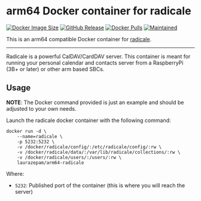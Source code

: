 # arm64 Docker container for radicale
[![Docker Image Size](https://img.shields.io/docker/image-size/laurazepam/arm64-radicale/latest)](https://hub.docker.com/repository/docker/laurazepam/arm64-radicale/tags) [![GitHub Release](https://img.shields.io/github/v/release/Laurazepam/arm64-radicale?color=orange)](https://github.com/Laurazepam/arm64-radicale/releases/latest) [![Docker Pulls](https://img.shields.io/docker/pulls/laurazepam/arm64-radicale?color=purple)](https://hub.docker.com/r/laurazepam/arm64-radicale) [![Maintained](https://img.shields.io/maintenance/yes/2022)]()

This is an arm64 compatible Docker container for [radicale](https://www.lradicale.org/).

---

Radicale is a powerful CalDAV/CardDAV server. This container is meant for running your personal calendar and contacts server from a RaspberryPi (3B+ or later) or other arm based SBCs.

## Usage

**NOTE**: The Docker command provided is just an example
and should be adjusted to your own needs.

Launch the radicale docker container with the following command:
```
docker run -d \
    --name=radicale \
    -p 5232:5232 \
    -v /docker/radicale/config/:/etc/radicale/config/:rw \
    -v /docker/radicale/data/:/var/lib/radicale/collections/:rw \
    -v /docker/radicale/users/:/users/:rw \
    laurazepam/arm64-radicale
```

Where:
  - `5232`: Published port of the container (this is where you will reach the server)
